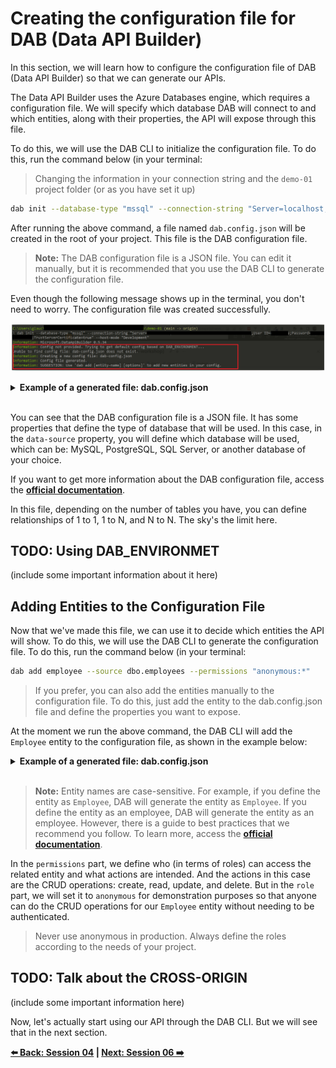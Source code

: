 # Creating the configuration file for DAB (Data API Builder)

In this section, we will learn how to configure the configuration file of DAB (Data API Builder) so that we can generate our APIs.

The Data API Builder uses the Azure Databases engine, which requires a configuration file. We will specify which database DAB will connect to and which entities, along with their properties, the API will expose through this file.

To do this, we will use the DAB CLI to initialize the configuration file. To do this, run the command below (in your terminal:

> Changing the information in your connection string and the `demo-01` project folder (or as you have set it up)

```bash
dab init --database-type "mssql" --connection-string "Server=localhost;Database=<database-name>;User ID=<user>;Password=<password>;TrustServerCertificate=true" --host-mode "Development"
```

After running the above command, a file named `dab.config.json` will be created in the root of your project. This file is the DAB configuration file.

> **Note:** The DAB configuration file is a JSON file. You can edit it manually, but it is recommended that you use the DAB CLI to generate the configuration file.

Even though the following message shows up in the terminal, you don't need to worry. The configuration file was created successfully.

![image-17](./../../workshop-images/image-17.jpg)

<details><summary><b>Example of a generated file: dab.config.json</b></summary>
<br/>

```json
{
  "$schema": "https://github.com/Azure/data-api-builder/releases/download/v{dab-version}/dab.draft.schema.json",
  "data-source": {
    "database-type": "mssql",
    "options": {
      "set-session-context": false
    },
    "connection-string": "Server=localhost;Database=<database-name>;User ID=<user>;Password=<password>;TrustServerCertificate=true"
  },
  "runtime": {
    "rest": {
      "enabled": true,
      "path": "/api"
    },
    "graphql": {
      "allow-introspection": true,
      "enabled": true,
      "path": "/graphql"
    },
    "host": {
      "mode": "development",
      "cors": {
        "origins": [],
        "allow-credentials": false
      },
      "authentication": {
        "provider": "StaticWebApps"
      }
    }
  },
  "entities": {}
}
```

</details>
<br/>

You can see that the DAB configuration file is a JSON file. It has some properties that define the type of database that will be used. In this case, in the `data-source` property, you will define which database will be used, which can be: MySQL, PostgreSQL, SQL Server, or another database of your choice.

If you want to get more information about the DAB configuration file, access the **[official documentation](https://github.com/Azure/data-api-builder/blob/main/docs/configuration-file.md)**.

In this file, depending on the number of tables you have, you can define relationships of 1 to 1, 1 to N, and N to N. The sky's the limit here.

## TODO: Using DAB_ENVIRONMET 

(include some important information about it here)

## Adding Entities to the Configuration File

Now that we've made this file, we can use it to decide which entities the API will show. To do this, we will use the DAB CLI to generate the configuration file. To do this, run the command below (in your terminal:

```bash
dab add employee --source dbo.employees --permissions "anonymous:*"
```

> If you prefer, you can also add the entities manually to the configuration file. To do this, just add the entity to the dab.config.json file and define the properties you want to expose.

At the moment we run the above command, the DAB CLI will add the `Employee` entity to the configuration file, as shown in the example below:

<details><summary><b>Example of a generated file: dab.config.json</b></summary>
<br/>

```json
"entities": {
    "Employee": {
      "source": "dbo.employees",
      "permissions": [
        {
          "role": "anonymous",
          "actions": [
            "*"
          ]
        }
      ]
    }
```
</details>
<br/>

> **Note:** Entity names are case-sensitive. For example, if you define the entity as `Employee`, DAB will generate the entity as `Employee`. If you define the entity as an employee, DAB will generate the entity as an employee. However, there is a guide to best practices that we recommend you follow. To learn more, access the **[official documentation](https://github.com/Azure/data-api-builder/blob/main/docs/best-practices.md)**.

In the `permissions` part, we define who (in terms of roles) can access the related entity and what actions are intended. And the actions in this case are the CRUD operations: create, read, update, and delete. But in the `role` part, we will set it to `anonymous` for demonstration purposes so that anyone can do the CRUD operations for our `Employee` entity without needing to be authenticated.

> Never use anonymous in production. Always define the roles according to the needs of your project.

## TODO: Talk about the CROSS-ORIGIN

(include some important information here)

Now, let's actually start using our API through the DAB CLI. But we will see that in the next section.

**[⬅️ Back: Session 04](./04-session.md) | **[Next: Session 06 ➡️](./06-session.md)****

